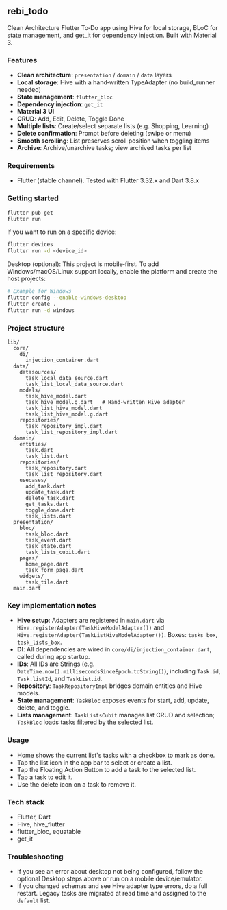 ## rebi_todo

Clean Architecture Flutter To‑Do app using Hive for local storage, BLoC for state management, and get_it for dependency injection. Built with Material 3.

### Features
- **Clean architecture**: `presentation` / `domain` / `data` layers
- **Local storage**: Hive with a hand‑written TypeAdapter (no build_runner needed)
- **State management**: `flutter_bloc`
- **Dependency injection**: `get_it`
- **Material 3 UI**
- **CRUD**: Add, Edit, Delete, Toggle Done
- **Multiple lists**: Create/select separate lists (e.g. Shopping, Learning)
- **Delete confirmation**: Prompt before deleting (swipe or menu)
- **Smooth scrolling**: List preserves scroll position when toggling items
- **Archive**: Archive/unarchive tasks; view archived tasks per list

### Requirements
- Flutter (stable channel). Tested with Flutter 3.32.x and Dart 3.8.x

### Getting started
```bash
flutter pub get
flutter run
```

If you want to run on a specific device:
```bash
flutter devices
flutter run -d <device_id>
```

Desktop (optional): This project is mobile‑first. To add Windows/macOS/Linux support locally, enable the platform and create the host projects:
```bash
# Example for Windows
flutter config --enable-windows-desktop
flutter create .
flutter run -d windows
```

### Project structure
```text
lib/
  core/
    di/
      injection_container.dart
  data/
    datasources/
      task_local_data_source.dart
      task_list_local_data_source.dart
    models/
      task_hive_model.dart
      task_hive_model.g.dart   # Hand-written Hive adapter
      task_list_hive_model.dart
      task_list_hive_model.g.dart
    repositories/
      task_repository_impl.dart
      task_list_repository_impl.dart
  domain/
    entities/
      task.dart
      task_list.dart
    repositories/
      task_repository.dart
      task_list_repository.dart
    usecases/
      add_task.dart
      update_task.dart
      delete_task.dart
      get_tasks.dart
      toggle_done.dart
      task_lists.dart
  presentation/
    bloc/
      task_bloc.dart
      task_event.dart
      task_state.dart
      task_lists_cubit.dart
    pages/
      home_page.dart
      task_form_page.dart
    widgets/
      task_tile.dart
  main.dart
```

### Key implementation notes
- **Hive setup**: Adapters are registered in `main.dart` via `Hive.registerAdapter(TaskHiveModelAdapter())` and `Hive.registerAdapter(TaskListHiveModelAdapter())`. Boxes: `tasks_box`, `task_lists_box`.
- **DI**: All dependencies are wired in `core/di/injection_container.dart`, called during app startup.
- **IDs**: All IDs are Strings (e.g. `DateTime.now().millisecondsSinceEpoch.toString()`), including `Task.id`, `Task.listId`, and `TaskList.id`.
- **Repository**: `TaskRepositoryImpl` bridges domain entities and Hive models.
- **State management**: `TaskBloc` exposes events for start, add, update, delete, and toggle.
- **Lists management**: `TaskListsCubit` manages list CRUD and selection; `TaskBloc` loads tasks filtered by the selected list.

### Usage
- Home shows the current list's tasks with a checkbox to mark as done.
- Tap the list icon in the app bar to select or create a list.
- Tap the Floating Action Button to add a task to the selected list.
- Tap a task to edit it.
- Use the delete icon on a task to remove it.

### Tech stack
- Flutter, Dart
- Hive, hive_flutter
- flutter_bloc, equatable
- get_it

### Troubleshooting
- If you see an error about desktop not being configured, follow the optional Desktop steps above or run on a mobile device/emulator.
- If you changed schemas and see Hive adapter type errors, do a full restart. Legacy tasks are migrated at read time and assigned to the `default` list.

